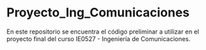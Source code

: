 # Proyecto_Ing_Comunicaciones
En este repositorio se encuentra el código preliminar a utilizar en el proyecto final del curso IE0527 - Ingeniería de Comunicaciones.